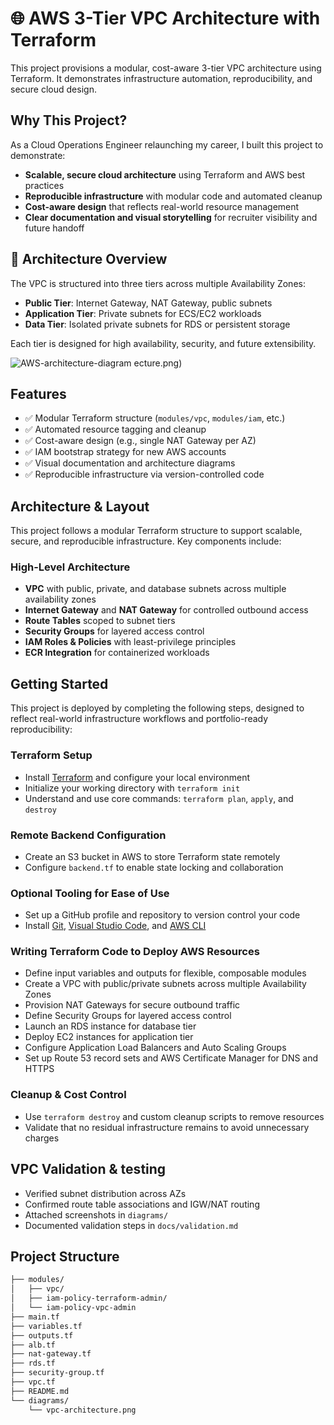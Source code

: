 # 🌐 AWS 3-Tier VPC Architecture with Terraform

This project provisions a modular, cost-aware 3-tier VPC architecture using Terraform. It demonstrates infrastructure automation, reproducibility, and secure cloud design.

##  Why This Project?

As a Cloud Operations Engineer relaunching my career, I built this project to demonstrate:

- **Scalable, secure cloud architecture** using Terraform and AWS best practices
- **Reproducible infrastructure** with modular code and automated cleanup
- **Cost-aware design** that reflects real-world resource management
- **Clear documentation and visual storytelling** for recruiter visibility and future handoff

## 📐 Architecture Overview
The VPC is structured into three tiers across multiple Availability Zones:

- **Public Tier**: Internet Gateway, NAT Gateway, public subnets
- **Application Tier**: Private subnets for ECS/EC2 workloads
- **Data Tier**: Isolated private subnets for RDS or persistent storage

Each tier is designed for high availability, security, and future extensibility.

![AWS-architecture-diagram](https://github.com/user-attachments/assets/b8bce646-8b8c-4d00-801e-a5ff2dc78a1a)
ecture.png)

##  Features

- ✅ Modular Terraform structure (`modules/vpc`, `modules/iam`, etc.)
- ✅ Automated resource tagging and cleanup
- ✅ Cost-aware design (e.g., single NAT Gateway per AZ)
- ✅ IAM bootstrap strategy for new AWS accounts
- ✅ Visual documentation and architecture diagrams
- ✅ Reproducible infrastructure via version-controlled code

##  Architecture & Layout
This project follows a modular Terraform structure to support scalable, secure, and reproducible infrastructure. Key components include:

###  High-Level Architecture
- **VPC** with public, private, and database subnets across multiple availability zones
- **Internet Gateway** and **NAT Gateway** for controlled outbound access
- **Route Tables** scoped to subnet tiers
- **Security Groups** for layered access control
- **IAM Roles & Policies** with least-privilege principles
- **ECR Integration** for containerized workloads

##  Getting Started
This project is deployed by completing the following steps, designed to reflect real-world infrastructure workflows and portfolio-ready reproducibility:

###  Terraform Setup
- Install [Terraform](https://www.terraform.io/downloads) and configure your local environment
- Initialize your working directory with `terraform init`
- Understand and use core commands: `terraform plan`, `apply`, and `destroy`

###  Remote Backend Configuration
- Create an S3 bucket in AWS to store Terraform state remotely
- Configure `backend.tf` to enable state locking and collaboration

### Optional Tooling for Ease of Use
- Set up a GitHub profile and repository to version control your code
- Install [Git](https://git-scm.com/), [Visual Studio Code](https://code.visualstudio.com/), and [AWS CLI](https://docs.aws.amazon.com/cli/latest/userguide/install-cliv2.html)

###  Writing Terraform Code to Deploy AWS Resources
- Define input variables and outputs for flexible, composable modules
- Create a VPC with public/private subnets across multiple Availability Zones
- Provision NAT Gateways for secure outbound traffic
- Define Security Groups for layered access control
- Launch an RDS instance for database tier
- Deploy EC2 instances for application tier
- Configure Application Load Balancers and Auto Scaling Groups
- Set up Route 53 record sets and AWS Certificate Manager for DNS and HTTPS

### Cleanup & Cost Control
- Use `terraform destroy` and custom cleanup scripts to remove resources
- Validate that no residual infrastructure remains to avoid unnecessary charges


 ## VPC Validation & testing
- Verified subnet distribution across AZs
- Confirmed route table associations and IGW/NAT routing
- Attached screenshots in `diagrams/`
- Documented validation steps in `docs/validation.md`


##  Project Structure

```bash
├── modules/
│   ├── vpc/
│   ├── iam-policy-terraform-admin/
│   └── iam-policy-vpc-admin
├── main.tf
├── variables.tf
├── outputs.tf
├── alb.tf
├── nat-gateway.tf
├── rds.tf
├── security-group.tf
├── vpc.tf
├── README.md
└── diagrams/
    └── vpc-architecture.png
